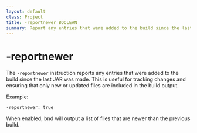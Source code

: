 ```yaml
---
layout: default
class: Project
title: -reportnewer BOOLEAN 
summary: Report any entries that were added to the build since the last JAR was made.
---
```


# -reportnewer

The `-reportnewer` instruction reports any entries that were added to the build since the last JAR was made. This is useful for tracking changes and ensuring that only new or updated files are included in the build output.

Example:

```
-reportnewer: true
```

When enabled, bnd will output a list of files that are newer than the previous build.

